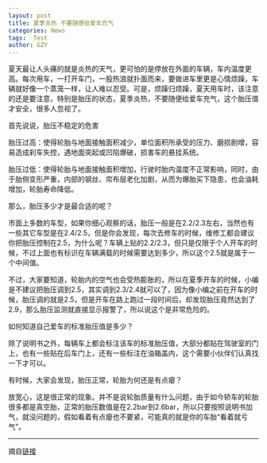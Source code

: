 ```yaml
---
layout: post
title: 夏季炎热 不要随便给爱车充气
categories: News
tags:  Test
author: GZY
---
```


夏天最让人头痛的就是炎热的天气，更可怕的是停放在外面的车辆，车内温度更高。每次用车，一打开车门，一股热浪就扑面而来，要做进车里更是心情烦躁，车辆就好像一个蒸笼一样，让人难以忍受。可是，烦躁归烦躁，夏天用车时，该注意的还是要注意，特别是胎压的状态，夏季炎热，不要随便给爱车充气，这个胎压值才安全，很多人忽视了。

首先说说，胎压不稳定的危害

胎压过高：使得轮胎与地面接触面积减少，单位面积所承受的压力、磨损剧增，容易造成刹车失控，遇地面突起或凹陷爆破，损害车的悬挂系统。

胎压过低：使得轮胎与地面接触面积增加，行驶时胎内温度不正常影响，同时，由于胎侧变形严重，内部的钢丝、帘布层老化加剧，从而为爆胎买下隐患，也会油耗增加，轮胎寿命降低。

那么，胎压多少才是最合适的呢？

市面上多数的车型，如果你细心观察的话，胎压一般是在2.2/2.3左右，当然也有一些其它车型是在2.4/2.5，但是你会发现，每次去修车的时候，维修工都会建议你把胎压控制在2.5，为什么呢？车辆上贴的2.2/2.3，但只是仅限于个人开车的时候，不过上面也有标识在车辆满载的时候需要达到多少，所以这个2.5就是属于一个中间值。

不过，大家要知道，轮胎内的空气也会受热膨胀的，所以在夏季开车的时候，小编是不建议把胎压调到2.5，其实调到2.3/2.4就可以了，因为像小编之前在开车的时候，胎压调的就是2.5，但是开车在路上跑过一段时间后，却发现胎压竟然达到了2.9，那么胎压监测就直接显示报警了，所以说这个是非常危险的。

如何知道自己爱车的标准胎压值是多少？

除了说明书之外，每辆车上都会标注该车的标准胎压值，大部分都贴在驾驶室的门上，也有一些贴在后车门上，还有一些标注在油箱盖内，这个需要小伙伴们认真找一下才可以。

有时候，大家会发现，胎压正常，轮胎为何还是有点瘪？

放宽心，这是很正常的现象。并不是说轮胎质量有什么问题，由于如今轿车的轮胎很多都是真空胎，正常的胎压数值是在2.2bar到2.6bar，所以只要按照说明书加气，就没问题的，假如看着有点瘪也不要紧，可能真的就是你的车胎“看着就亏气”。

*****

摘自[链接](http://auto.qq.com/a/20180726/005267.htm)